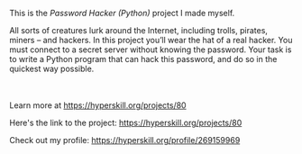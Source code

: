 This is the *Password Hacker (Python)* project I made myself.


<p>All sorts of creatures lurk around the Internet, including trolls, pirates, miners – and hackers. In this project you’ll wear the hat of a real hacker. You must connect to a secret server without knowing the password. Your task is to write a Python program that can hack this password, and do so in the quickest way possible.</p><br/><br/>Learn more at <a href="https://hyperskill.org/projects/80?utm_source=ide&utm_medium=ide&utm_campaign=ide&utm_content=project-card">https://hyperskill.org/projects/80</a>

Here's the link to the project: https://hyperskill.org/projects/80

Check out my profile: https://hyperskill.org/profile/269159969